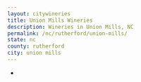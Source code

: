 ```yaml
---
layout: citywineries
title: Union Mills Wineries
description: Wineries in Union Mills, NC
permalink: /nc/rutherford/union-mills/
state: nc
county: rutherford
city: union mills
---
```

-
